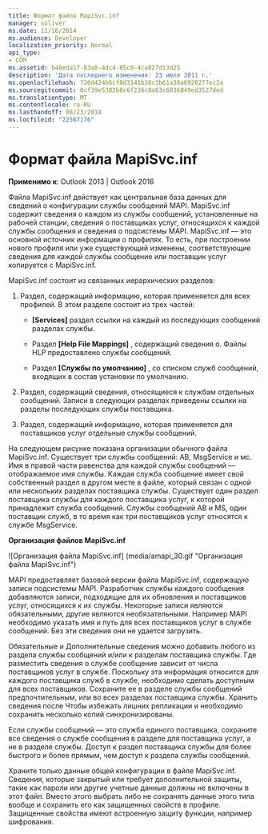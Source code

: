 ```yaml
---
title: Формат файла MapiSvc.inf
manager: soliver
ms.date: 11/16/2014
ms.audience: Developer
localization_priority: Normal
api_type:
- COM
ms.assetid: b48eda17-83a8-4dc4-85c8-4ca827d13d25
description: 'Дата последнего изменения: 23 июля 2011 г.'
ms.openlocfilehash: 726d424b6cf8d3141b36c3b61a38a6928277ec2a
ms.sourcegitcommit: 0cf39e5382b8c6f236c8a63c6036849ed3527ded
ms.translationtype: MT
ms.contentlocale: ru-RU
ms.lasthandoff: 08/23/2018
ms.locfileid: "22567176"
---
```

# <a name="file-format-of-mapisvcinf"></a>Формат файла MapiSvc.inf

**Применимо к**: Outlook 2013 | Outlook 2016 
  
Файла MapiSvc.inf действует как центральная база данных для сведений о конфигурации службы сообщений MAPI. MapiSvc.inf содержит сведения о каждом из службы сообщений, установленные на рабочей станции, сведения о поставщиках услуг, относящихся к каждой службы сообщения и сведения о подсистемы MAPI. MapiSvc.inf — это основной источник информации о профилях. То есть, при построении нового профиля или уже существующий изменены, соответствующие сведения для каждой службы сообщение или поставщик услуг копируется с MapiSvc.inf. 
  
MapiSvc.inf состоит из связанных иерархических разделов:
  
1. Раздел, содержащий информацию, которая применяется для всех профилей. В этом разделе состоит из трех частей:
    
   - **[Services]** раздел ссылки на каждый из последующих сообщений разделах службы. 
    
   - Раздел **[Help File Mappings]** , содержащий сведения о. Файлы HLP предоставлено службы сообщений. 
    
   - Раздел **[Службы по умолчанию]** , со списком служб сообщений, входящих в состав установки по умолчанию. 
    
2. Раздел, содержащий сведения, относящиеся к службам отдельных сообщений. Записи в следующих разделах приведены ссылки на разделы последующих службы поставщика.
    
3. Раздел, содержащий информацию, которая применяется для поставщиков услуг отдельные службы сообщений.
    
На следующем рисунке показана организации обычного файла MapiSvc.inf. Существует три службы сообщений: AB, MsgService и мс. Имя в правой части равенства для каждой службы сообщений — отображаемое имя службы. Каждая служба сообщение имеет свой собственный раздел в другом месте в файле, который связан с одной или нескольких разделах поставщика службы. Существует один раздел поставщика службы для каждого поставщика услуг, к которой принадлежит служба сообщений. Службы сообщений AB и MS, один поставщик служб, в то время как три поставщиков услуг относятся к службе MsgService.
  
**Организация файлов MapiSvc.inf**
  
![Организация файла MapiSvc.inf] (media/amapi_30.gif "Организация файла MapiSvc.inf")
  
MAPI предоставляет базовой версии файла MapiSvc.inf, содержащую записи подсистемы MAPI. Разработчик службы каждого сообщения добавляются записи, подходящие для их обновления и поставщиков услуг, относящихся к их службы. Некоторые записи являются обязательными, другие являются необязательными. Например MAPI необходимо указать имя и путь для всех поставщиков услуг в службе сообщений. Без эти сведения они не удается загрузить.
  
Обязательные и Дополнительные сведения можно добавить любого из раздела службы сообщений и/или к разделам поставщика службы. Где разместить сведения о службе сообщение зависит от числа поставщиков услуг в службе. Поскольку эта информация относится для каждого поставщика служб в службе, необходимо сделать доступным для всех поставщиков. Сохраните ее в разделе службы сообщений предпочтительным, или во всех разделах поставщика службы. Хранить сведения после Чтобы избежать лишних репликации и необходимо сохранить несколько копий синхронизированы.
  
Если службы сообщений — это служба единого поставщика, сохраните все сведения о службе сообщения в разделе для поставщика услуг, а не в разделе службы. Доступ к раздел поставщика службы для более быстрого и более прямым, чем доступ к раздела службы сообщений. 
  
Храните только данные общей конфигурации в файле MapiSvc.inf. Сведения, которые закрытый или требует дополнительной защиты, такие как пароли или другие учетные данные должны не включены в этот файл. Вместо этого выбрать либо не сохранять данные этого типа вообще и сохранить его как защищенных свойств в профиле. Защищенные свойства имеют встроенную защиту функции, например шифрования.
  

